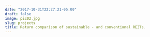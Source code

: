 ```yaml
---
date: "2017-10-31T22:27:21-05:00"
draft: false
image: pic02.jpg
slug: projects
title: Return comparison of sustainable - and conventional REITs.
---
```


